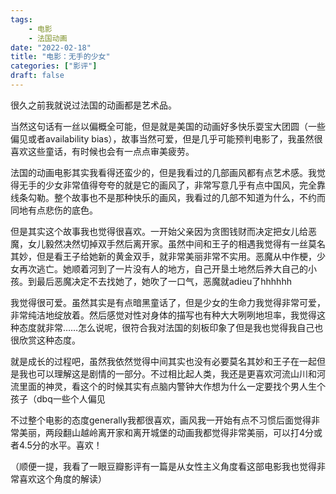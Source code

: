 ```yaml
---
tags:
    - 电影
    - 法国动画
date: "2022-02-18"
title: "电影：无手的少女"
categories: ["影评"]
draft: false
---
```

很久之前我就说过法国的动画都是艺术品。

当然这句话有一丝以偏概全可能，但是就是美国的动画好多快乐耍宝大团圆（一些偏见或者availability bias），故事当然可爱，但是几乎可能预判电影了，我虽然很喜欢这些童话，有时候也会有一点点审美疲劳。

法国的动画电影其实我看得还蛮少的，但是我看过的几部画风都有点艺术感。我觉得无手的少女非常值得夸夸的就是它的画风了，非常写意几乎有点中国风，完全靠线条勾勒。整个故事也不是那种快乐的画风，我看过的几部不知道为什么，不约而同地有点悲伤的底色。

但是其实这个故事我也觉得很喜欢。一开始父亲因为贪图钱财而决定把女儿给恶魔，女儿毅然决然切掉双手然后离开家。虽然中间和王子的相遇我觉得有一丝莫名其妙，但是看王子给她新的黄金双手，就非常美丽非常不实用。恶魔从中作梗，少女再次逃亡。她顺着河到了一片没有人的地方，自己开垦土地然后养大自己的小孩。到最后恶魔决定不去找她了，她吹了一口气，恶魔就adieu了hhhhhh

我觉得很可爱。虽然其实是有点暗黑童话了，但是少女的生命力我觉得非常可爱，非常纯洁地绽放着。然后感觉对性对身体的描写也有种大大咧咧地坦率，我觉得这种态度就非常……怎么说呢，很符合我对法国的刻板印象了但是我也觉得我自己也很欣赏这种态度。

就是成长的过程吧，虽然我依然觉得中间其实也没有必要莫名其妙和王子在一起但是我也可以理解这是剧情的一部分。不过相比起人类，我还是更喜欢河流山川和河流里面的神灵，看这个的时候其实有点脑内警钟大作想为什么一定要找个男人生个孩子（dbq一些个人偏见

不过整个电影的态度generally我都很喜欢，画风我一开始有点不习惯后面觉得非常美丽，两段翻山越岭离开家和离开城堡的动画我都觉得非常美丽，可以打4分或者4.5分的水平。喜欢！

（顺便一提，我看了一眼豆瓣影评有一篇是从女性主义角度看这部电影我也觉得非常喜欢这个角度的解读）